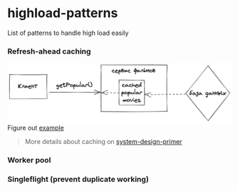 # highload-patterns

List of patterns to handle high load easily

### Refresh-ahead caching
![alt text](pics/refresh-ahead.png "Title")
Figure out [example](./refresh-ahead/main.go)

> More details about caching on [system-design-primer](https://github.com/donnemartin/system-design-primer#refresh-ahead)

### Worker pool


### Singleflight (prevent duplicate working)